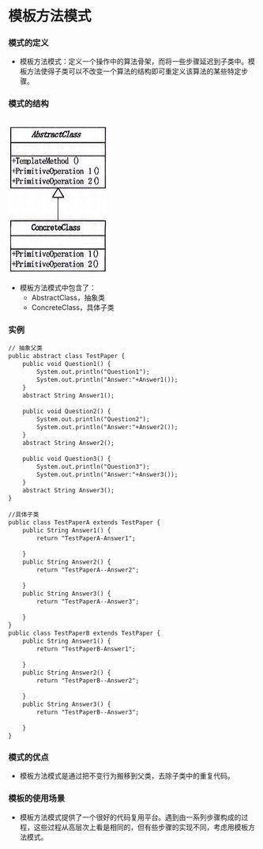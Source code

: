 # 模板方法模式
### 模式的定义
- 模板方法模式：定义一个操作中的算法骨架，而将一些步骤延迟到子类中。模板方法使得子类可以不改变一个算法的结构即可重定义该算法的某些特定步骤。

### 模式的结构
<br />
<img src="https://github.com/ella-z/studyNotes/blob/master/%E8%BD%AF%E4%BB%B6%E8%AE%BE%E8%AE%A1%E6%A8%A1%E5%BC%8F/images/%E6%A8%A1%E5%BC%8F/%E6%A8%A1%E6%9D%BF%E6%96%B9%E6%B3%95%E6%A8%A1%E5%BC%8F.png" title="模板方法模式" width="200px" height="300px">

- 模板方法模式中包含了：
   - AbstractClass，抽象类
   - ConcreteClass，具体子类
   
### 实例
```
// 抽象父类
public abstract class TestPaper {
	public void Question1() {
		System.out.println("Question1");
		System.out.println("Answer:"+Answer1());
	}
	abstract String Answer1();
	
	public void Question2() {
		System.out.println("Question2");
		System.out.println("Answer:"+Answer2());
	}
	abstract String Answer2();
	
	public void Question3() {
		System.out.println("Question3");
		System.out.println("Answer:"+Answer3());
	}
	abstract String Answer3();
}

//具体子类
public class TestPaperA extends TestPaper {
	public String Answer1() {
		return "TestPaperA-Answer1";
		
	}
	public String Answer2() {
		return "TestPaperA--Answer2";
		
	}
	public String Answer3() {
		return "TestPaperA--Answer3";
		
	}
}
public class TestPaperB extends TestPaper {
	public String Answer1() {
		return "TestPaperB-Answer1";
		
	}
	public String Answer2() {
		return "TestPaperB--Answer2";
		
	}
	public String Answer3() {
		return "TestPaperB--Answer3";
		
	}
}

```

### 模式的优点
- 模板方法模式是通过把不变行为搬移到父类，去除子类中的重复代码。


### 模板的使用场景
- 模板方法模式提供了一个很好的代码复用平台。遇到由一系列步骤构成的过程，这些过程从高层次上看是相同的，但有些步骤的实现不同，考虑用模板方法模式。
